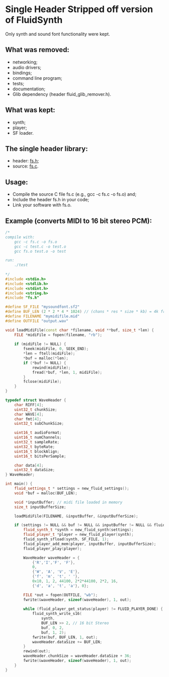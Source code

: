 
# Single Header Stripped off version of FluidSynth

Only synth and sound font functionality were kept.

## What was removed:

- networking;
- audio drivers;
- bindings;
- command line program;
- tests;
- documentation;
- Glib dependency (header fluid_glib_remover.h).

## What was kept:
- synth;
- player;
- SF loader.
	
## The single header library:

- header: [fs.h](https://github.com/rpvelloso/fluidsynth/blob/master/src/fs.h);
- source: [fs.c](https://github.com/rpvelloso/fluidsynth/blob/master/src/fs.c).
	
## Usage:

- Compile the source C file fs.c (e.g., gcc -c fs.c -o fs.o) and;
- Include the header fs.h in your code;
- Link your software with fs.o.
	
## Example (converts MIDI to 16 bit stereo PCM):

```cpp
/* 
compile with: 
	gcc -c fs.c -o fs.o 
	gcc -c test.c -o test.o 
	gcc fs.o test.o -o test 

run:
	./test
	
*/
#include <stdio.h>
#include <stdlib.h>
#include <stdint.h>
#include <string.h>
#include "fs.h"

#define SF_FILE "mysoundfont.sf2"
#define BUF_LEN (2 * 2 * 4 * 1024) // (chans * res * size * kb) = 4k frames 16bits stereo
#define FILENAME "mymidifile.mid"
#define OUTFILE "output.wav"

void loadMidiFile(const char *filename, void **buf, size_t *len) {
	FILE *midiFile = fopen(filename, "rb");
	
	if (midiFile != NULL) {
		fseek(midiFile, 0, SEEK_END);
		*len = ftell(midiFile);
		*buf = malloc(*len);
		if (*buf != NULL) {
			rewind(midiFile);
			fread(*buf, *len, 1, midiFile);
		}
		fclose(midiFile);
	}
}

typedef struct WaveHeader {
	char RIFF[4];
	uint32_t chunkSize;
	char WAVE[4];
	char fmt[4];
	uint32_t subChunkSize;

	uint16_t audioFormat;
	uint16_t numChannels;
	uint32_t sampleRate;
	uint32_t byteRate;
	uint16_t blockAlign;
	uint16_t bitsPerSample;

	char data[4];
	uint32_t dataSize;
} WaveHeader;

int main() {
	fluid_settings_t * settings = new_fluid_settings();
	void *buf = malloc(BUF_LEN);

	void *inputBuffer; // midi file loaded in memory
	size_t inputBufferSize;

	loadMidiFile(FILENAME, &inputBuffer, &inputBufferSize);

	if (settings != NULL && buf != NULL && inputBuffer != NULL && fluid_is_soundfont(SF_FILE)) {
		fluid_synth_t *synth = new_fluid_synth(settings);
		fluid_player_t *player = new_fluid_player(synth);
		fluid_synth_sfload(synth, SF_FILE, 1);
		fluid_player_add_mem(player, inputBuffer, inputBufferSize);
		fluid_player_play(player);

		WaveHeader waveHeader = {
			{'R','I','F', 'F'}, 
			0, 
			{'W', 'A', 'V', 'E'}, 
			{'f', 'm', 't', ' '}, 
			0x10, 1, 2, 44100, 2*2*44100, 2*2, 16, 
			{'d', 'a', 't', 'a'}, 0};

		FILE *out = fopen(OUTFILE, "wb");
		fwrite(&waveHeader, sizeof(waveHeader), 1, out);
		
		while (fluid_player_get_status(player) != FLUID_PLAYER_DONE) {
			fluid_synth_write_s16(
				synth,
				BUF_LEN >> 2, // 16 bit Stereo
				buf, 0, 2,
				buf, 1, 2);
			fwrite(buf, BUF_LEN, 1, out);
			waveHeader.dataSize += BUF_LEN;
		}
		rewind(out);
		waveHeader.chunkSize = waveHeader.dataSize + 36;
		fwrite(&waveHeader, sizeof(waveHeader), 1, out);
	}
}
```
